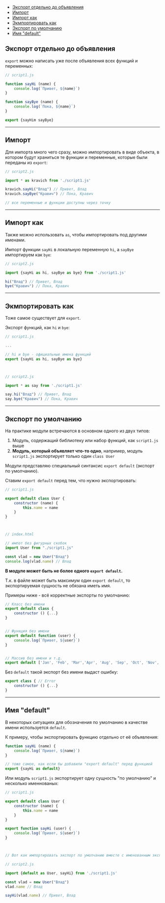 - [Экспорт отдельно до объявления](#экспорт-отдельно-до-объявления)
- [Импорт](#импорт)
- [Импорт как](#импорт-как)
- [Экмпортировать как](#экмпортировать-как)
- [Экспорт по умолчанию](#экспорт-по-умолчанию)
- [Имя "default"](#имя-default)

## Экспорт отдельно до объявления

`export` можно написать уже после объявления всех функций и переменных:

```javascript
// script1.js

function sayHi (name) {
    console.log(`Привет, ${name}`)
}

function sayBye (name) {
    console.log(`Пока, ${name}`)
}

export {sayHim sayBye}
```
***

## Импорт

Для импорта много чего сразу, можно импортировать в виде объекта, в котором будут храниться те функции и переменные, которые были переданы из `export`:

```javascript
// script2.js

import * as kravich from './script1.js'

kravich.sayHi("Влад") // Привет, Влад
kravich.sayBye("Кравич") // Пока, Кравич

// все переменные и функции доступны через точку
```
***

## Импорт как

Также можно использовать `as`, чтобы импортировать под другими именами.

Импорт функции `sayHi` в локальную переменную `hi`, а `sayBye` импортируем как `bye`:

```javascript
// script2.js

import {sayHi as hi, sayBye as bye} from './script1.js'

hi("Влад") // Привет, Влад
bye("Кравич") // Пока, Кравич
```
***

## Экмпортировать как

Тоже самое существует для `export`.

Экспорт функций, как `hi` и `bye`:

```javascript
// script1.js

...

// hi и bye - официальные имена функций
export {sayHi as hi, sayBye as bye}



// script2.js

import * as say from './script1.js'

say.hi("Влад") // Привет, Влад
say.bye("Кравич") // Пока, Кравич
```
***

## Экспорт по умолчанию

На практике модули встречаются в основном одного из двух типов: 
1. Модуль, содержащий библиотеку или набор функций, как `script1.js` выше
2. **Модуль, который объявляет что-то одно**, например, модуль `script1.js` экспортирует только один `class User`


Модули представляю специальный синтаксис `export default` (экспорт по умолчанию).

Ставим `export default` перед тем, что нужно экспортировать: 

```javascript
// script1.js

export default class User {
    constructor (name) {
        this.name = name
    }
}



// index.html

// импот без фигурных скобок
import User from "./script1.js"

const vlad = new User("Влад")
console.log(vlad.name) // Влад
```

**В модуле может быть не более одного `export default`.**

Т.к. в файле может быть максимум один `export default`, то экспортируемая сущность не обязана иметь имя.

Примеры ниже - всё корректные экспорты по умолчанию: 

```javascript
// Класс без имени
export default class {
    constructor () {...}
}


// Функция без имени
export default function (user) {
    console.log(`Привет, ${user}`)
}


// Массив без имени и т.д.
export default ['Jan', 'Feb', 'Mar','Apr', 'Aug', 'Sep', 'Oct', 'Nov', 'Dec']
```

Без `default` такой экспорт без имени выдаст ошибку:

```javascript
export class { // Error
    constructor () {...}
}
```
***

## Имя "default"

В некоторых ситуациях для обозначения по умолчанию в качестве имени используется `default`.

К примеру, чтобы экспортировать функцию отдельно от её объявления: 

```javascript
function sayHi (name) {
    console.log(`Привет, ${name}`)
}

// тоже самое, как если бы добавили "export default" перед функцией
export {sayHi as default} 
```

Или модуль `script1.js` экспортирует одну сущность "по умолчанию" и несколько именнованых:

```javascript
// script1.js

export default class User {
    constructor (name) {
        this.name = name
    }
}

export function sayHi (user) {
    console.log(`Привет, ${user}`)
}



// Вот как импортировать экспорт по умолчанию вместе с именованным экспортом:

// script2.js

import {default as User, sayHi} from './script1.js'

const vlad = new User("Влад")
vlad.name // Влад

sayHi(vlad.name) // Привет, Влад
```